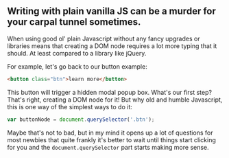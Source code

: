 ## Writing with plain vanilla JS can be a murder for your carpal tunnel sometimes.

When using good ol' plain Javascript without any fancy upgrades or libraries means that creating a DOM node requires a lot more typing that it should. At least compared to a library like jQuery.

For example, let's go back to our button example:

~~~html
<button class="btn">learn more</button>
~~~

This button will trigger a hidden modal popup box. What's our first step? That's right, creating a DOM node for it! But why old and humble Javascript, this is one way of the simplest ways to do it:

~~~~js
var buttonNode = document.querySelector('.btn');
~~~~

Maybe that's not to bad, but in my mind it opens up a lot of questions for most newbies that quite frankly it's better to wait until things start clicking for you and the `document.querySelector` part starts making more sense.